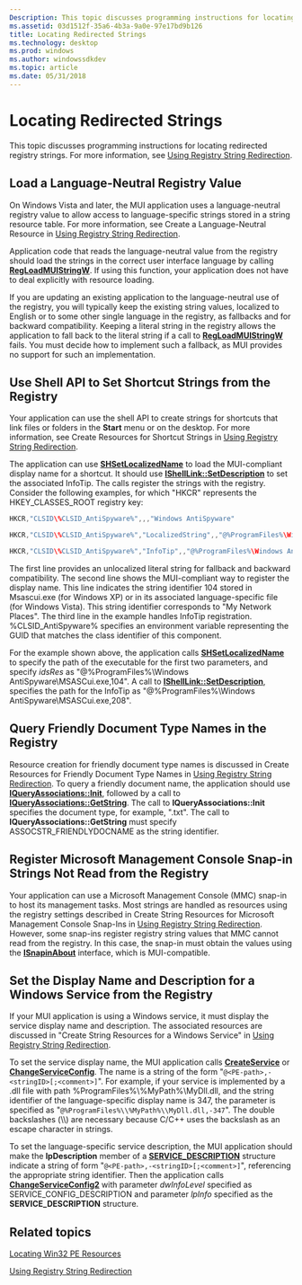 ```yaml
---
Description: This topic discusses programming instructions for locating redirected registry strings. For more information, see Using Registry String Redirection.
ms.assetid: 03d1512f-35a6-4b3a-9a0e-97e17bd9b126
title: Locating Redirected Strings
ms.technology: desktop
ms.prod: windows
ms.author: windowssdkdev
ms.topic: article
ms.date: 05/31/2018
---
```


# Locating Redirected Strings

This topic discusses programming instructions for locating redirected registry strings. For more information, see [Using Registry String Redirection](using-registry-string-redirection.md).

## Load a Language-Neutral Registry Value

On Windows Vista and later, the MUI application uses a language-neutral registry value to allow access to language-specific strings stored in a string resource table. For more information, see Create a Language-Neutral Resource in [Using Registry String Redirection](using-registry-string-redirection.md).

Application code that reads the language-neutral value from the registry should load the strings in the correct user interface language by calling [**RegLoadMUIStringW**](https://msdn.microsoft.com/76ffc77f-a1bc-4e01-858f-4a76563a2bbc). If using this function, your application does not have to deal explicitly with resource loading.

If you are updating an existing application to the language-neutral use of the registry, you will typically keep the existing string values, localized to English or to some other single language in the registry, as fallbacks and for backward compatibility. Keeping a literal string in the registry allows the application to fall back to the literal string if a call to [**RegLoadMUIStringW**](https://msdn.microsoft.com/76ffc77f-a1bc-4e01-858f-4a76563a2bbc) fails. You must decide how to implement such a fallback, as MUI provides no support for such an implementation.

## Use Shell API to Set Shortcut Strings from the Registry

Your application can use the shell API to create strings for shortcuts that link files or folders in the **Start** menu or on the desktop. For more information, see Create Resources for Shortcut Strings in [Using Registry String Redirection](using-registry-string-redirection.md).

The application can use [**SHSetLocalizedName**](https://www.bing.com/search?q=**SHSetLocalizedName**) to load the MUI-compliant display name for a shortcut. It should use [**IShellLink::SetDescription**](https://www.bing.com/search?q=**IShellLink::SetDescription**) to set the associated InfoTip. The calls register the strings with the registry. Consider the following examples, for which "HKCR" represents the HKEY\_CLASSES\_ROOT registry key:


```C++
HKCR,"CLSID\%CLSID_AntiSpyware%",,,"Windows AntiSpyware"

HKCR,"CLSID\%CLSID_AntiSpyware%","LocalizedString",,"@%ProgramFiles%\Windows AntiSpyware\MSASCui.exe,-104"

HKCR,"CLSID\%CLSID_AntiSpyware%","InfoTip",,"@%ProgramFiles%\Windows AntiSpyware\MSASCui.exe,-208"
```



The first line provides an unlocalized literal string for fallback and backward compatibility. The second line shows the MUI-compliant way to register the display name. This line indicates the string identifier 104 stored in Msascui.exe (for Windows XP) or in its associated language-specific file (for Windows Vista). This string identifier corresponds to "My Network Places". The third line in the example handles InfoTip registration. %CLSID\_AntiSpyware% specifies an environment variable representing the GUID that matches the class identifier of this component.

For the example shown above, the application calls [**SHSetLocalizedName**](https://www.bing.com/search?q=**SHSetLocalizedName**) to specify the path of the executable for the first two parameters, and specify *idsRes* as "@%ProgramFiles%\\Windows AntiSpyware\\MSASCui.exe,104". A call to [**IShellLink::SetDescription**](https://www.bing.com/search?q=**IShellLink::SetDescription**), specifies the path for the InfoTip as "@%ProgramFiles%\\Windows AntiSpyware\\MSASCui.exe,208".

## Query Friendly Document Type Names in the Registry

Resource creation for friendly document type names is discussed in Create Resources for Friendly Document Type Names in [Using Registry String Redirection](using-registry-string-redirection.md). To query a friendly document name, the application should use [**IQueryAssociations::Init**](https://msdn.microsoft.com/cb1bcfc1-dbaa-48f8-8547-408f6560753e), followed by a call to [**IQueryAssociations::GetString**](https://msdn.microsoft.com/72463664-783b-4375-a6ba-43633a82ec7e). The call to **IQueryAssociations::Init** specifies the document type, for example, ".txt". The call to **IQueryAssociations::GetString** must specify ASSOCSTR\_FRIENDLYDOCNAME as the string identifier.

## Register Microsoft Management Console Snap-in Strings Not Read from the Registry

Your application can use a Microsoft Management Console (MMC) snap-in to host its management tasks. Most strings are handled as resources using the registry settings described in Create String Resources for Microsoft Management Console Snap-Ins in [Using Registry String Redirection](using-registry-string-redirection.md). However, some snap-ins register registry string values that MMC cannot read from the registry. In this case, the snap-in must obtain the values using the [**ISnapinAbout**](https://msdn.microsoft.com/39732334-f849-433b-a313-0c4a675bf408) interface, which is MUI-compatible.

## Set the Display Name and Description for a Windows Service from the Registry

If your MUI application is using a Windows service, it must display the service display name and description. The associated resources are discussed in "Create String Resources for a Windows Service" in [Using Registry String Redirection](using-registry-string-redirection.md).

To set the service display name, the MUI application calls [**CreateService**](https://msdn.microsoft.com/47288924-3294-4a50-b27d-7df80d5c957c) or [**ChangeServiceConfig**](https://msdn.microsoft.com/add8a99b-aced-4341-9790-86efac76df6b). The name is a string of the form "`@<PE-path>,-<stringID>[;<comment>]`". For example, if your service is implemented by a .dll file with path %ProgramFiles%\\%MyPath%\\MyDll.dll, and the string identifier of the language-specific display name is 347, the parameter is specified as "`@%ProgramFiles%\\%MyPath%\\MyDll.dll,-347`". The double backslashes (\\\\) are necessary because C/C++ uses the backslash as an escape character in strings.

To set the language-specific service description, the MUI application should make the **lpDescription** member of a [**SERVICE\_DESCRIPTION**](https://msdn.microsoft.com/1b4e18d5-6086-4d1b-b39c-1d919bfdc0b9) structure indicate a string of form "`@<PE-path>,-<stringID>[;<comment>]`", referencing the appropriate string identifier. Then the application calls [**ChangeServiceConfig2**](https://msdn.microsoft.com/6e5b79ed-52e1-460e-b076-01afbd08775c) with parameter *dwInfoLevel* specified as SERVICE\_CONFIG\_DESCRIPTION and parameter *lpInfo* specified as the **SERVICE\_DESCRIPTION** structure.

## Related topics

<dl> <dt>

[Locating Win32 PE Resources](locating-win32-pe-resources.md)
</dt> <dt>

[Using Registry String Redirection](using-registry-string-redirection.md)
</dt> </dl>

 

 



